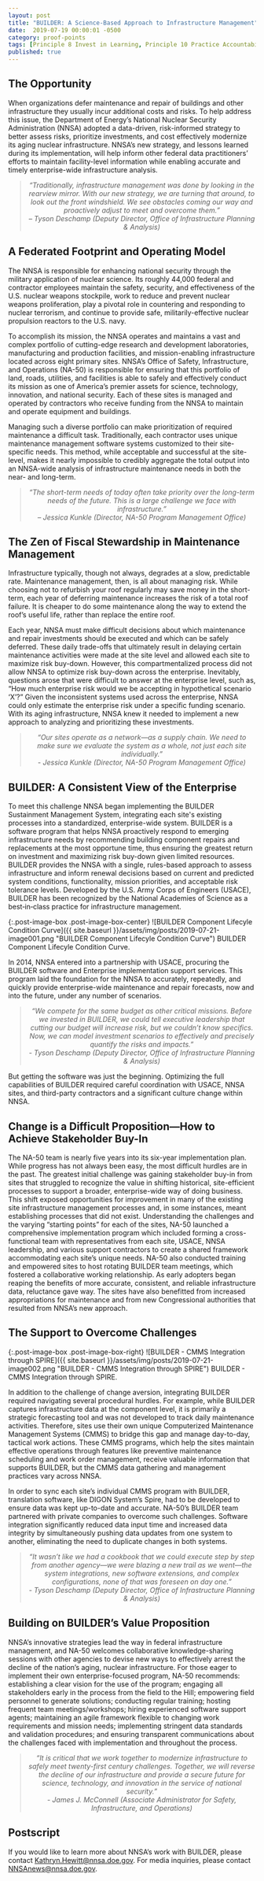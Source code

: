 ```yaml
---
layout: post
title: "BUILDER: A Science-Based Approach to Infrastructure Management"
date:  2019-07-19 00:00:01 -0500
category: proof-points
tags: [Principle 8 Invest in Learning, Principle 10 Practice Accountability, Practice 4 Use Data to Guide Decision-Making, Practice 10 Provide Resources Explicitly to Leverage Data Assets, Practice 18 Manage with a Long View, Practice 22 Identify Opportunities to Overcome Resource Obstacles, Practice 27 Increase Capacity for Data Management and Analysis, Practice 36 Leverage Partnerships, Practice 40 Support Non-Federal Stakeholders, Process Redesign]
published: true
---
```


## The Opportunity

When organizations defer maintenance and repair of buildings and other infrastructure they usually incur additional costs and risks. To help address this issue, the Department of Energy’s National Nuclear Security Administration (NNSA) adopted a data-driven, risk-informed strategy to better assess risks, prioritize investments, and cost effectively modernize its aging nuclear infrastructure. NNSA’s new strategy, and lessons learned during its implementation, will help inform other federal data practitioners’ efforts to maintain facility-level information while enabling accurate and timely enterprise-wide infrastructure analysis.

<blockquote style="text-align:center; font-style:italic">
“Traditionally, infrastructure management was done by looking in the rearview mirror. With our new strategy, we are turning that around, to look out the front windshield. We see obstacles coming our way and proactively adjust to meet and overcome them.”
<br>
– Tyson Deschamp (Deputy Director, Office of Infrastructure Planning & Analysis)
</blockquote>

## A Federated Footprint and Operating Model

The NNSA is responsible for enhancing national security through the military application of nuclear science. Its roughly 44,000 federal and contractor employees maintain the safety, security, and effectiveness of the U.S. nuclear weapons stockpile, work to reduce and prevent nuclear weapons proliferation, play a pivotal role in countering and responding to nuclear terrorism, and continue to provide safe, militarily-effective nuclear propulsion reactors to the U.S. navy.

To accomplish its mission, the NNSA operates and maintains a vast and complex portfolio of cutting-edge research and development laboratories, manufacturing and production facilities, and mission-enabling infrastructure located across eight primary sites. NNSA’s Office of Safety, Infrastructure, and Operations (NA-50) is responsible for ensuring that this portfolio of land, roads, utilities, and facilities is able to safely and effectively conduct its mission as one of America’s premier assets for science, technology, innovation, and national security. Each of these sites is managed and operated by contractors who receive funding from the NNSA to maintain and operate equipment and buildings.

Managing such a diverse portfolio can make prioritization of required maintenance a difficult task. Traditionally, each contractor uses unique maintenance management software systems customized to their site-specific needs. This method, while acceptable and successful at the site-level, makes it nearly impossible to credibly aggregate the total output into an NNSA-wide analysis of infrastructure maintenance needs in both the near- and long-term.  

<blockquote style="text-align:center; font-style:italic">
“The short-term needs of today often take priority over the long-term needs of the future.  This is a large challenge we face with infrastructure.”
<br>
– Jessica Kunkle (Director, NA-50 Program Management Office)
</blockquote>

## The Zen of Fiscal Stewardship in Maintenance Management

Infrastructure typically, though not always, degrades at a slow, predictable rate. Maintenance management, then, is all about managing risk. While choosing not to refurbish your roof regularly may save money in the short-term, each year of deferring maintenance increases the risk of a total roof failure. It is cheaper to do some maintenance along the way to extend the roof’s useful life, rather than replace the entire roof.

Each year, NNSA must make difficult decisions about which maintenance and repair investments should be executed and which can be safely deferred. These daily trade-offs that ultimately result in delaying certain maintenance activities were made at the site level and allowed each site to maximize risk buy-down. However, this compartmentalized process did not allow NNSA to optimize risk buy-down across the enterprise. Inevitably, questions arose that were difficult to answer at the enterprise level, such as, “How much enterprise risk would we be accepting in hypothetical scenario ‘X’?” Given the inconsistent systems used across the enterprise, NNSA could only estimate the enterprise risk under a specific funding scenario. With its aging infrastructure, NNSA knew it needed to implement a new approach to analyzing and prioritizing these investments. 

<blockquote style="text-align:center; font-style:italic">
“Our sites operate as a network—as a supply chain. We need to make sure we evaluate the system as a whole, not just each site individually.”
<br>
- Jessica Kunkle (Director, NA-50 Program Management Office)
</blockquote>

## BUILDER:  A Consistent View of the Enterprise

To meet this challenge NNSA began implementing the BUILDER Sustainment Management System, integrating each site's existing processes into a standardized, enterprise-wide system. BUILDER is a software program that helps NNSA proactively respond to emerging infrastructure needs by recommending building component repairs and replacements at the most opportune time, thus ensuring the greatest return on investment and maximizing risk buy-down given limited resources. BUILDER provides the NNSA with a single, rules-based approach to assess infrastructure and inform renewal decisions based on current and predicted system conditions, functionality, mission priorities, and acceptable risk tolerance levels. Developed by the U.S. Army Corps of Engineers (USACE), BUILDER has been recognized by the National Academies of Science as a best‐in‐class practice for infrastructure management.

{:.post-image-box .post-image-box-center}
![BUILDER Component Lifecyle Condition Curve]({{ site.baseurl }}/assets/img/posts/2019-07-21-image001.png "BUILDER Component Lifecyle Condition Curve") BUILDER Component Lifecyle Condition Curve.  

In 2014, NNSA entered into a partnership with USACE, procuring the BUILDER software and Enterprise implementation support services. This program laid the foundation for the NNSA to accurately, repeatedly, and quickly provide enterprise-wide maintenance and repair forecasts, now and into the future, under any number of scenarios.

<blockquote style="text-align:center; font-style:italic">
“We compete for the same budget as other critical missions. Before we invested in BUILDER, we could tell executive leadership that cutting our budget will increase risk, but we couldn’t know specifics. Now, we can model investment scenarios to effectively and precisely quantify the risks and impacts.”
<br>
- Tyson Deschamp (Deputy Director, Office of Infrastructure Planning & Analysis)
</blockquote>

But getting the software was just the beginning. Optimizing the full capabilities of BUILDER required careful coordination with USACE, NNSA sites, and third-party contractors and a significant culture change within NNSA.

## Change is a Difficult Proposition—How to Achieve Stakeholder Buy-In

The NA-50 team is nearly five years into its six-year implementation plan. While progress has not always been easy, the most difficult hurdles are in the past. The greatest initial challenge was gaining stakeholder buy-in from sites that struggled to recognize the value in shifting historical, site-efficient processes to support a broader, enterprise-wide way of doing business. This shift exposed opportunities for improvement in many of the existing site infrastructure management processes and, in some instances, meant establishing processes that did not exist. Understanding the challenges and the varying “starting points” for each of the sites, NA-50 launched a comprehensive implementation program which included forming a cross-functional team with representatives from each site, USACE, NNSA leadership, and various support contractors to create a shared framework accommodating each site’s unique needs. NA-50 also conducted training and empowered sites to host rotating BUILDER team meetings, which fostered a collaborative working relationship. As early adopters began reaping the benefits of more accurate, consistent, and reliable infrastructure data, reluctance gave way. The sites have also benefitted from increased appropriations for maintenance and from new Congressional authorities that resulted from NNSA’s new approach.

## The Support to Overcome Challenges  

{:.post-image-box .post-image-box-right}
![BUILDER - CMMS Integration through SPIRE]({{ site.baseurl }}/assets/img/posts/2019-07-21-image002.png "BUILDER - CMMS Integration through SPIRE") BUILDER - CMMS Integration through SPIRE.

In addition to the challenge of change aversion, integrating BUILDER required navigating several procedural hurdles. For example, while BUILDER captures infrastructure data at the component level, it is primarily a strategic forecasting tool and was not developed to track daily maintenance activities. Therefore, sites use their own unique Computerized Maintenance Management Systems (CMMS) to bridge this gap and manage day-to-day, tactical work actions. These CMMS programs, which help the sites maintain effective operations through features like preventive maintenance scheduling and work order management, receive valuable information that supports BUILDER, but the CMMS data gathering and management practices vary across NNSA.

In order to sync each site’s individual CMMS program with BUILDER, translation software, like DIGON System’s Spire, had to be developed to ensure data was kept up-to-date and accurate. NA-50’s BUILDER team partnered with private companies to overcome such challenges. Software integration significantly reduced data input time and increased data integrity by simultaneously pushing data updates from one system to another, eliminating the need to duplicate changes in both systems.

<blockquote style="text-align:center; font-style:italic">
“It wasn’t like we had a cookbook that we could execute step by step from another agency—we were blazing a new trail as we went—the system integrations, new software extensions, and complex configurations, none of that was foreseen on day one.”
<br>
- Tyson Deschamp (Deputy Director, Office of Infrastructure Planning & Analysis)
</blockquote>

## Building on BUILDER’s Value Proposition

NNSA’s innovative strategies lead the way in federal infrastructure management, and NA-50 welcomes collaborative knowledge-sharing sessions with other agencies to devise new ways to effectively arrest the decline of the nation’s aging, nuclear infrastructure. For those eager to implement their own enterprise-focused program, NA-50 recommends: establishing a clear vision for the use of the program; engaging all stakeholders early in the process from the field to the Hill; empowering field personnel to generate solutions; conducting regular training; hosting frequent team meetings/workshops; hiring experienced software support agents; maintaining an agile framework flexible to changing work requirements and mission needs; implementing stringent data standards and validation procedures; and ensuring transparent communications about the challenges faced with implementation and throughout the process.

<blockquote style="text-align:center; font-style:italic">
“It is critical that we work together to modernize infrastructure to safely meet twenty-first century challenges. Together, we will reverse the decline of our infrastructure and provide a secure future for science, technology, and innovation in the service of national security.”
<br>
- James J. McConnell (Associate Administrator for Safety, Infrastructure, and Operations)
</blockquote>

## Postscript
If you would like to learn more about NNSA’s work with BUILDER, please contact [Kathryn.Hewitt@nnsa.doe.gov](mailto:Kathryn.Hewitt@nnsa.doe.gov). For media inquiries, please contact [NNSAnews@nnsa.doe.gov](mailto:NNSAnews@nnsa.doe.gov).

